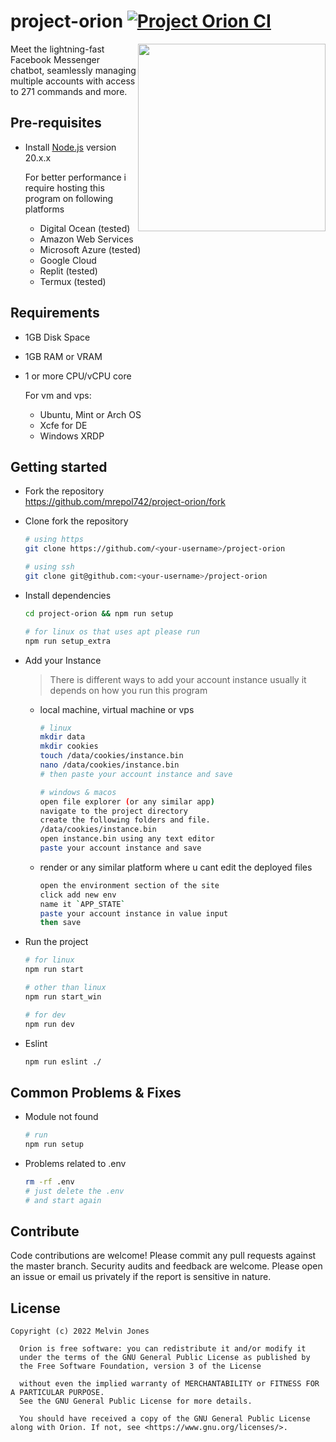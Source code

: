 # project-orion [![Project Orion CI](https://github.com/mrepol742/project-orion/actions/workflows/npm.yml/badge.svg)](https://github.com/mrepol742/project-orion/actions/workflows/npm.yml)

<img src="https://mrepol742.github.io/images/orion-banner.png" align="right" width="300px"/>

Meet the lightning-fast Facebook Messenger chatbot, seamlessly managing multiple accounts with access to 271 commands and more.

## Pre-requisites
- Install [Node.js](https://nodejs.org/en/) version 20.x.x

    For better performance i require hosting this program on following platforms
    - Digital Ocean (tested)
    - Amazon Web Services
    - Microsoft Azure (tested)
    - Google Cloud
    - Replit (tested)
    - Termux (tested)

## Requirements
- 1GB Disk Space
- 1GB RAM or VRAM
- 1 or more CPU/vCPU core <br>

  For vm and vps:

  - Ubuntu, Mint or Arch OS
  - Xcfe for DE
  - Windows XRDP


## Getting started
- Fork the repository  <br>
  https://github.com/mrepol742/project-orion/fork
- Clone fork the repository
  ```sh
  # using https
  git clone https://github.com/<your-username>/project-orion
  
  # using ssh
  git clone git@github.com:<your-username>/project-orion
  ```
- Install dependencies
  ```sh
  cd project-orion && npm run setup

  # for linux os that uses apt please run
  npm run setup_extra
  ```
- Add your Instance
  >There is different ways to add your account instance usually it depends on how you run this program

  - local machine, virtual machine or vps
     ```sh
     # linux
     mkdir data
     mkdir cookies
     touch /data/cookies/instance.bin
     nano /data/cookies/instance.bin
     # then paste your account instance and save

     # windows & macos
     open file explorer (or any similar app)
     navigate to the project directory
     create the following folders and file.
     /data/cookies/instance.bin
     open instance.bin using any text editor 
     paste your account instance and save
     ```

  - render or any similar platform where u cant edit the deployed files
     ```sh
     open the environment section of the site
     click add new env
     name it `APP_STATE`
     paste your account instance in value input
     then save
     ```
- Run the project
  ```sh
  # for linux
  npm run start

  # other than linux
  npm run start_win

  # for dev
  npm run dev
  ```
- Eslint
  ```sh
  npm run eslint ./
  ```

## Common Problems & Fixes
- Module not found
  ```sh
  # run 
  npm run setup
  ```
- Problems related to .env
  ```sh
  rm -rf .env
  # just delete the .env
  # and start again
  ```
## Contribute
Code contributions are welcome! Please commit any pull requests against the master branch. Security audits and feedback are welcome. Please open an issue or email us privately if the report is sensitive in nature.

## License
```
Copyright (c) 2022 Melvin Jones
  
  Orion is free software: you can redistribute it and/or modify it 
  under the terms of the GNU General Public License as published by 
  the Free Software Foundation, version 3 of the License
  
  without even the implied warranty of MERCHANTABILITY or FITNESS FOR A PARTICULAR PURPOSE. 
  See the GNU General Public License for more details.
  
  You should have received a copy of the GNU General Public License along with Orion. If not, see <https://www.gnu.org/licenses/>.
 ```
<br>